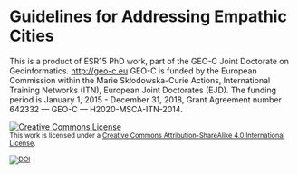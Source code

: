 # Guidelines for Addressing Empathic Cities

This is a product of ESR15 PhD work, part of the GEO-C Joint Doctorate on Geoinformatics. http://geo-c.eu 
GEO-C is funded by the European Commission within the Marie Skłodowska-Curie Actions, International Training Networks (ITN), European Joint Doctorates (EJD). The funding period is January 1, 2015 - December 31, 2018, Grant Agreement number 642332 — GEO-C — H2020-MSCA-ITN-2014.

<a rel="license" href="http://creativecommons.org/licenses/by-sa/4.0/"><img alt="Creative Commons License" style="border-width:0" src="https://i.creativecommons.org/l/by-sa/4.0/80x15.png" /></a><br /><small>This work is licensed under a <a rel="license" href="http://creativecommons.org/licenses/by-sa/4.0/">Creative Commons Attribution-ShareAlike 4.0 International License</a></smal>.

[![DOI](https://zenodo.org/badge/105352989.svg)](https://zenodo.org/badge/latestdoi/105352989)
